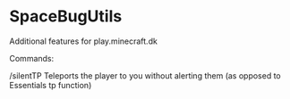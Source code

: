 SpaceBugUtils
=============

Additional features for play.minecraft.dk

Commands:

/silentTP <player>
  Teleports the player to you without alerting them (as opposed to Essentials tp function)
